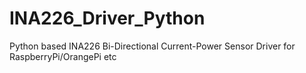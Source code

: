 # INA226_Driver_Python
Python based INA226 Bi-Directional Current-Power Sensor Driver for RaspberryPi/OrangePi etc
